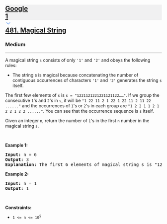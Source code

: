 <h2><a href="https://leetcode.com/problems/magical-string/"><div id="big-omega-company-tags"><div id="big-omega-topbar"><div class="companyTagsContainer" style="overflow-x: scroll; flex-wrap: nowrap;"><div class="companyTagsContainer--tag" style="background-color: rgba(0, 10, 32, 0.05);"><div>Google</div><div class="companyTagsContainer--tagOccurence">1</div></div></div><div class="companyTagsContainer--chevron"><div><svg version="1.1" id="icon" xmlns="http://www.w3.org/2000/svg" xmlns:xlink="http://www.w3.org/1999/xlink" x="0px" y="0px" viewBox="0 0 32 32" fill="#4087F1" xml:space="preserve" style="width: 20px;"><polygon points="16,22 6,12 7.4,10.6 16,19.2 24.6,10.6 26,12 "></polygon><rect id="_x3C_Transparent_Rectangle_x3E_" class="st0" fill="none" width="32" height="32"></rect></svg></div></div></div></div>481. Magical String</a></h2><h3>Medium</h3><hr><div><p>A magical string <code>s</code> consists of only <code>'1'</code> and <code>'2'</code> and obeys the following rules:</p>

<ul>
	<li>The string s is magical because concatenating the number of contiguous occurrences of characters <code>'1'</code> and <code>'2'</code> generates the string <code>s</code> itself.</li>
</ul>

<p>The first few elements of <code>s</code> is <code>s = "1221121221221121122……"</code>. If we group the consecutive <code>1</code>'s and <code>2</code>'s in <code>s</code>, it will be <code>"1 22 11 2 1 22 1 22 11 2 11 22 ......"</code> and the occurrences of <code>1</code>'s or <code>2</code>'s in each group are <code>"1 2 2 1 1 2 1 2 2 1 2 2 ......"</code>. You can see that the occurrence sequence is <code>s</code> itself.</p>

<p>Given an integer <code>n</code>, return the number of <code>1</code>'s in the first <code>n</code> number in the magical string <code>s</code>.</p>

<p>&nbsp;</p>
<p><strong class="example">Example 1:</strong></p>

<pre><strong>Input:</strong> n = 6
<strong>Output:</strong> 3
<strong>Explanation:</strong> The first 6 elements of magical string s is "122112" and it contains three 1's, so return 3.
</pre>

<p><strong class="example">Example 2:</strong></p>

<pre><strong>Input:</strong> n = 1
<strong>Output:</strong> 1
</pre>

<p>&nbsp;</p>
<p><strong>Constraints:</strong></p>

<ul>
	<li><code>1 &lt;= n &lt;= 10<sup>5</sup></code></li>
</ul>
</div>